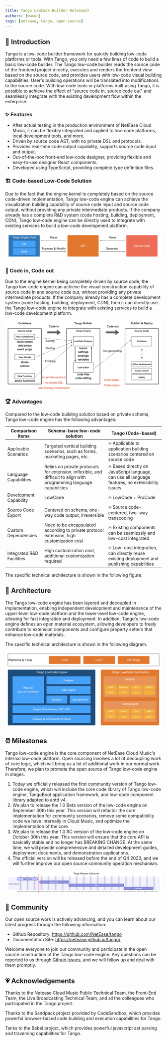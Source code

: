 ```yaml
---
title: Tango LowCode Builder Released!
authors: [wwsun]
tags: [netease, tango, open-source]
---
```


## 📝 Introduction

Tango is a low-code builder framework for quickly building low-code platforms or tools. With Tango, you only need a few lines of code to build a basic low-code builder. The Tango low-code builder reads the source code of the frontend project directly, executes and renders the frontend view based on the source code, and provides users with low-code visual building capabilities. User's building operations will be translated into modifications to the source code. With low-code tools or platforms built using Tango, it is possible to achieve the effect of "source code in, source code out" and seamlessly integrate with the existing development flow within the enterprise.

### ✨ Features

- After actual testing in the production environment of NetEase Cloud Music, it can be flexibly integrated and applied to low-code platforms, local development tools, and more.
- Driven by source code AST, with no private DSL and protocols.
- Provides real-time code output capability, supports source code input and output.
- Out-of-the-box front-end low-code designer, providing flexible and easy-to-use designer React components.
- Developed using TypeScript, providing complete type definition files.

### 🏗️ Code-based Low-Code Solution

Due to the fact that the engine kernel is completely based on the source code-driven implementation, Tango low-code engine can achieve the visualization building capability of source code input and source code output, without providing any private intermediate products. If the company already has a complete R&D system (code hosting, building, deployment, CDN), Tango low-code engine can be directly used to integrate with existing services to build a low-code development platform.

![engine flow](./engine-flow.png)

### 📄 Code in, Code out

Due to the engine kernel being completely driven by source code, the Tango low-code engine can achieve the visual construction capability of source code in and source code out, without providing any private intermediate products. If the company already has a complete development system (code hosting, building, deployment, CDN), then it can directly use the Tango low-code engine to integrate with existing services to build a low-code development platform.

![code in, code out](./codein-codeout.png)

### 🏆 Advantages

Compared to the low-code building solution based on private schema, Tango low-code engine has the following advantages:

| Comparison Items          | Schema-base low-code solution                                                                                        | Tango (Code-based)                                                                               |
| ------------------------- | -------------------------------------------------------------------------------------------------------------------- | ------------------------------------------------------------------------------------------------ |
| Applicable Scenarios      | Targeted vertical building scenarios, such as forms, marketing pages, etc.                                           | 🔥 Applicable to application building scenarios centered on source code                          |
| Language Capabilities     | Relies on private protocols for extension, inflexible, and difficult to align with programming language capabilities | 🔥 Based directly on JavaScript language, can use all language features, no extensibility issues |
| Development Capability    | LowCode                                                                                                              | 🔥 LowCode + ProCode                                                                             |
| Source Code Export        | Centered on schema, one-way code output, irreversible                                                                | 🔥 Source code-centered, two-way transcoding                                                     |
| Custom Dependencies       | Need to be encapsulated according to private protocol extension, high customization cost                             | 🔥 Existing components can be seamlessly and low-cost integrated                                 |
| Integrated R&D Facilities | High customization cost, additional customization required                                                           | 🔥 Low-cost integration, can directly reuse existing deployment and publishing capabilities      |

The specific technical architecture is shown in the following figure:

## 📐 Architecture

The Tango low-code engine has been layered and decoupled in implementation, enabling independent development and maintenance of the upper-level low-code platform and the lower-level low-code engine, allowing for fast integration and deployment. In addition, Tango's low-code engine defines an open material ecosystem, allowing developers to freely contribute to extension components and configure property setters that enhance low-code materials.

The specific technical architecture is shown in the following diagram.

![low-code engine](./engine-components.png)

## ⏰ Milestones

Tango low-code engine is the core component of NetEase Cloud Music's internal low-code platform. Open sourcing involves a lot of decoupling work of core logic, which will bring us a lot of additional work in our normal work. Therefore, we plan to promote the open source of Tango low-code engine in stages.

1. Today we officially released the first community version of Tango low-code engine, which will include the core code library of Tango low-code engine, TangoBoot application framework, and low-code component library adapted to antd v4.
2. We plan to release the 1.0 Beta version of the low-code engine on September 30th this year. This version will refactor the core implementation for community scenarios, remove some compatibility code we have internally in Cloud Music, and optimize the implementation of the core.
3. We plan to release the 1.0 RC version of the low-code engine on October 30th this year. This version will ensure that the core API is basically stable and no longer has BREAKING CHANGE. At the same time, we will provide comprehensive and detailed development guides, deployment documents, and demonstration applications.
4. The official version will be released before the end of Q4 2023, and we will further improve our open source community operation mechanism.

![milestones](./tango-milestones.png)

## 🤝 Community

Our open source work is actively advancing, and you can learn about our latest progress through the following information:

- Github Repository: <https://github.com/NetEase/tango>
- Documentation Site: <https://netease.github.io/tango/>

Welcome everyone to join our community and participate in the open source construction of the Tango low-code engine. Any questions can be reported to us through [Github Issues](https://github.com/NetEase/tango/issues), and we will follow up and deal with them promptly.

## 💗 Acknowledgements

Thanks to the Netease Cloud Music Public Technical Team, the Front-End Team, the Live Broadcasting Technical Team, and all the colleagues who participated in the Tango project.

Thanks to the Sandpack project provided by CodeSandbox, which provides powerful browser-based code building and execution capabilities for Tango.

Tanks to the Babel project, which provides powerful javascript ast parsing and traversing capabilities for Tango.
